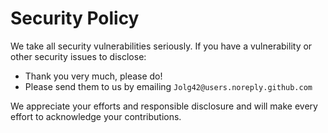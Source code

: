 # Security Policy

We take all security vulnerabilities seriously.
If you have a vulnerability or other security issues to disclose:

- Thank you very much, please do!
- Please send them to us by emailing `Jolg42@users.noreply.github.com`

We appreciate your efforts and responsible disclosure and will make every effort to acknowledge your contributions.
